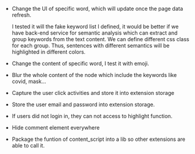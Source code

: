 
- Change the UI of specific word, which will update once the page data refresh.

  I tested it will the fake keyword list I defined, it would be better if we have back-end service for semantic analysis which can extract and group keywords from the text content. We can define different css class for each group. Thus, sentences with different semantics will be highlighted in different colors.

- Change the content of specific word, I test it with emoji.

- Blur the whole content of the node which include the keywords like covid, mask...

- Capture the user click activities and store it into extension storage

- Store the user email and password into extension storage.

- If users did not login in, they can not access to highlight function.

- Hide comment element everywhere

- Package the funtion of content_script into a lib so other extensions are able to call it.

